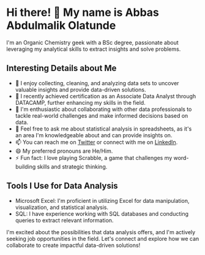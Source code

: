 # Hi there! 👋 My name is Abbas Abdulmalik Olatunde

I'm an Organic Chemistry geek with a BSc degree, passionate about leveraging my analytical skills to extract insights and solve problems.

## Interesting Details about Me

- 🔭 I enjoy collecting, cleaning, and analyzing data sets to uncover valuable insights and provide data-driven solutions.
- 🌱 I recently achieved certification as an Associate Data Analyst through DATACAMP, further enhancing my skills in the field.
- 👯 I'm enthusiastic about collaborating with other data professionals to tackle real-world challenges and make informed decisions based on data.
- 💬 Feel free to ask me about statistical analysis in spreadsheets, as it's an area I'm knowledgeable about and can provide insights on.
- 📫 You can reach me on [Twitter](https://twitter.com/theonlyboblego) or connect with me on [LinkedIn](https://www.linkedin.com/in/abdulmalik-abbas-483069266/).
- 😄 My preferred pronouns are He/Him.
- ⚡ Fun fact: I love playing Scrabble, a game that challenges my word-building skills and strategic thinking.

## Tools I Use for Data Analysis

- Microsoft Excel: I'm proficient in utilizing Excel for data manipulation, visualization, and statistical analysis.
- SQL: I have experience working with SQL databases and conducting queries to extract relevant information.

I'm excited about the possibilities that data analysis offers, and I'm actively seeking job opportunities in the field. Let's connect and explore how we can collaborate to create impactful data-driven solutions!
